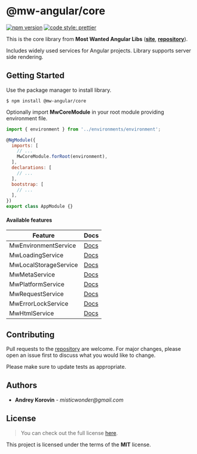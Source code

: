 # @mw-angular/core

[![npm version](https://badge.fury.io/js/%40mw-angular%2Fcore.svg)](https://badge.fury.io/js/%40mw-angular%2Fcore)
[![code style: prettier](https://img.shields.io/badge/code_style-prettier-ff69b4.svg?style=flat-square)](https://github.com/prettier/prettier)

This is the core library from **Most Wanted Angular Libs**
(**[site](https://mw-angular.com/en)**, **[repository](https://github.com/misticwonder/mw-angular#readme)**).

Includes widely used services for Angular projects.
Library supports server side rendering.

## Getting Started

Use the package manager to install library.

```
$ npm install @mw-angular/core
```

Optionally import **MwCoreModule** in your root module providing environment file.

```javascript
import { environment } from '../environments/environment';

@NgModule({
  imports: [
    // ...
    MwCoreModule.forRoot(environment),
  ],
  declarations: [
    // ...
  ],
  bootstrap: [
    // ...
  ],
})
export class AppModule {}
```

#### Available features

| Feature               | Docs      |
| --------------------- | --------- |
| MwEnvironmentService  | [Docs][1] |
| MwLoadingService      | [Docs][2] |
| MwLocalStorageService | [Docs][3] |
| MwMetaService         | [Docs][4] |
| MwPlatformService     | [Docs][5] |
| MwRequestService      | [Docs][6] |
| MwErrorLockService    | [Docs][7] |
| MwHtmlService         | [Docs][8] |

[1]: https://mw-angular.com/en/docs
[2]: https://mw-angular.com/en/docs
[3]: https://mw-angular.com/en/docs
[4]: https://mw-angular.com/en/docs
[5]: https://mw-angular.com/en/docs
[6]: https://mw-angular.com/en/docs
[7]: https://mw-angular.com/en/docs
[8]: https://mw-angular.com/en/docs

## Contributing

Pull requests to the [repository](https://github.com/misticwonder/mw-angular) are welcome.
For major changes, please open an issue first to discuss what you would like to change.

Please make sure to update tests as appropriate.

## Authors

- **Andrey Korovin** - _misticwonder@gmail.com_

## License

> You can check out the full license [here](https://raw.githubusercontent.com/misticwonder/mw-angular/production/libs/mw-angular/core/LICENSE).

This project is licensed under the terms of the **MIT** license.
